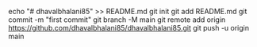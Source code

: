 echo "# dhavalbhalani85" >> README.md
git init
git add README.md
git commit -m "first commit"
git branch -M main
git remote add origin https://github.com/dhavalbhalani85/dhavalbhalani85.git
git push -u origin main
